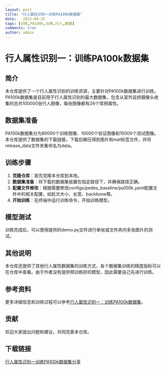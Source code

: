 ```yaml
---
layout: post
title: "行人属性识别一训练PA100k数据集"
date:   2022-09-25
tags: [训练,PA100k,仓库,行人,数据]
comments: true
author: admin
---
```

# 行人属性识别一：训练PA100k数据集

## 简介
本仓库提供了一个行人属性识别的训练资源，主要针对PA100k数据集进行训练。PA100k数据集是目前用于行人属性识别的最大数据集，包含从室外监控摄像头收集的总共100000张行人图像，每张图像都有26个常用属性。

## 数据集准备
PA100k数据集分为80000个训练图像、10000个验证图像和10000个测试图像。本仓库提供了数据集的下载链接，下载后解压得到图片和mat标签文件，并将release_data文件夹重命名为data。

## 训练步骤
1. **克隆仓库**：首先克隆本仓库到本地。
2. **数据集准备**：将下载的数据集放置在指定路径下，并确保路径正确。
3. **配置文件修改**：根据需要修改configs/pedes_baseline/pa100k.yaml配置文件中的相关配置，如批次大小、长宽、backbone等。
4. **开始训练**：在终端中运行训练命令，开始训练模型。

## 模型测试
训练完成后，可以使用提供的demo.py文件进行单张或文件夹内多张图片的测试。

## 其他说明
本仓库还提供了其他行人属性数据集的训练方式，各个数据集训练的精度指标可以在仓库中查看。由于作者没有提供预训练好的模型，因此需要自己先进行训练。

## 参考资料
更多详细信息和训练过程可以参考[行人属性识别一：训练PA100k数据集](https://blog.csdn.net/qq_39056987/article/details/126385564)。

## 贡献
欢迎大家提出问题和建议，共同完善本仓库。

## 下载链接

[行人属性识别一训练PA100k数据集分享](https://pan.quark.cn/s/98e09f207790)